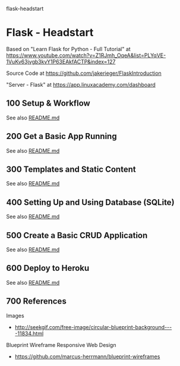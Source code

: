 flask-headstart
# Flask - Headstart

Based on "Learn Flask for Python - Full Tutorial" at https://www.youtube.com/watch?v=Z1RJmh_OqeA&list=PLYqVE-1VuKv63jvgb3kvY1P63EAkfACTP&index=127

Source Code at https://github.com/jakerieger/FlaskIntroduction

"Server - Flask" at https://app.linuxacademy.com/dashboard


## 100 Setup & Workflow

See also [README.md](./100/README.md)

## 200 Get a Basic App Running

See also [README.md](./200/README.md)

## 300 Templates and Static Content

See also [README.md](./300/README.md)

## 400 Setting Up and Using Database (SQLite)

See also [README.md](./400/README.md)

## 500 Create a Basic CRUD Application

See also [README.md](./500/README.md)

## 600 Deploy to Heroku

See also [README.md](./600/README.md)


## 700 References

Images
 - http://seekgif.com/free-image/circular-blueprint-background----11834.html
 
Blueprint Wireframe Responsive Web Design

- https://github.com/marcus-herrmann/blueprint-wireframes
